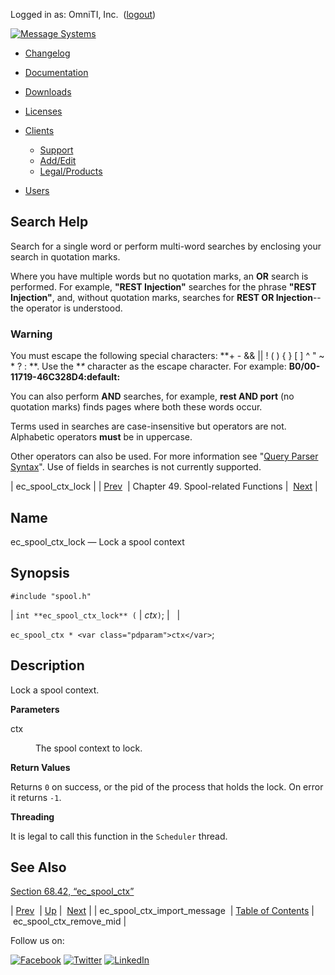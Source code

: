 Logged in as: OmniTI, Inc.  ([logout](https://support.messagesystems.com/logout.php))

[![Message Systems](https://support.messagesystems.com/images/ms-white205.png)](https://support.messagesystems.com/start.php) 

*   [Changelog](https://support.messagesystems.com/start.php?show=changelog)
*   [Documentation](https://support.messagesystems.com/docs/)
*   [Downloads](https://support.messagesystems.com/start.php)

*   [Licenses](https://support.messagesystems.com/license_summary.php)
*   <a href="">Clients</a>
    *   [Support](https://support.messagesystems.com/cs.php)
    *   [Add/Edit](https://support.messagesystems.com/edit_client.php)
    *   [Legal/Products](https://support.messagesystems.com/edit_products.php)
*   [Users](https://support.messagesystems.com/edit_customer.php)

## Search Help

Search for a single word or perform multi-word searches by enclosing your search in quotation marks.

Where you have multiple words but no quotation marks, an **OR** search is performed. For example, **"REST Injection"** searches for the phrase **"REST Injection"**, and, without quotation marks, searches for **REST OR Injection**--the operator is understood.

### Warning

You must escape the following special characters: **+ - && || ! ( ) { } [ ] ^ " ~ * ? : \**. Use the **\** character as the escape character. For example: **B0/00-11719-46C328D4\:default\:**

You can also perform **AND** searches, for example, **rest AND port** (no quotation marks) finds pages where both these words occur.

Terms used in searches are case-insensitive but operators are not. Alphabetic operators **must** be in uppercase.

Other operators can also be used. For more information see "[Query Parser Syntax](https://lucene.apache.org/core/old_versioned_docs/versions/3_0_0/queryparsersyntax.html)". Use of fields in searches is not currently supported.

| ec_spool_ctx_lock |
| [Prev](apis.ec_spool_ctx_import_message.php)  | Chapter 49. Spool-related Functions |  [Next](apis.ec_spool_ctx_remove_mid.php) |

<a name="apis.ec_spool_ctx_lock"></a>
## Name

ec_spool_ctx_lock — Lock a spool context

## Synopsis

`#include "spool.h"`

| `int **ec_spool_ctx_lock** (` | <var class="pdparam">ctx</var>`)`; |   |

`ec_spool_ctx * <var class="pdparam">ctx</var>`;<a name="idp34899952"></a>
## Description

Lock a spool context.

**Parameters**

<dl class="variablelist">

<dt>ctx</dt>

<dd>

The spool context to lock.

</dd>

</dl>

**Return Values**

Returns `0` on success, or the pid of the process that holds the lock. On error it returns `-1`.

**Threading**

It is legal to call this function in the `Scheduler` thread.

<a name="idp34907264"></a>
## See Also

[Section 68.42, “ec_spool_ctx”](structs.ec_spool_ctx.php "68.42. ec_spool_ctx")

| [Prev](apis.ec_spool_ctx_import_message.php)  | [Up](spool.php) |  [Next](apis.ec_spool_ctx_remove_mid.php) |
| ec_spool_ctx_import_message  | [Table of Contents](index.php) |  ec_spool_ctx_remove_mid |

Follow us on:

[![Facebook](https://support.messagesystems.com/images/icon-facebook.png)](http://www.facebook.com/messagesystems) [![Twitter](https://support.messagesystems.com/images/icon-twitter.png)](http://twitter.com/#!/MessageSystems) [![LinkedIn](https://support.messagesystems.com/images/icon-linkedin.png)](http://www.linkedin.com/company/message-systems)